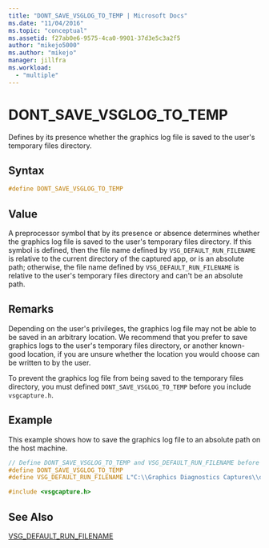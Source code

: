 ```yaml
---
title: "DONT_SAVE_VSGLOG_TO_TEMP | Microsoft Docs"
ms.date: "11/04/2016"
ms.topic: "conceptual"
ms.assetid: f27ab0e6-9575-4ca0-9901-37d3e5c3a2f5
author: "mikejo5000"
ms.author: "mikejo"
manager: jillfra
ms.workload: 
  - "multiple"
---
```

# DONT_SAVE_VSGLOG_TO_TEMP
Defines by its presence whether the graphics log file is saved to the user's temporary files directory.  

## Syntax  

```C++  
#define DONT_SAVE_VSGLOG_TO_TEMP  
```  

## Value  
 A preprocessor symbol that by its presence or absence determines whether the graphics log file is saved to the user's temporary files directory. If this symbol is defined, then the file name defined by `VSG_DEFAULT_RUN_FILENAME` is relative to the current directory of the captured app, or is an absolute path; otherwise, the file name defined by `VSG_DEFAULT_RUN_FILENAME` is relative to the user's temporary files directory and can't be an absolute path.  

## Remarks  
 Depending on the user's privileges, the graphics log file may not be able to be saved in an arbitrary location. We recommend that you prefer to save graphics logs to the user's temporary files directory, or another known-good location, if you are unsure whether the location you would choose can be written to by the user.  

 To prevent the graphics log file from being saved to the temporary files directory, you must defined `DONT_SAVE_VSGLOG_TO_TEMP` before you include `vsgcapture.h`.  

## Example  
 This example shows how to save the graphics log file to an absolute path on the host machine.  

```cpp
// Define DONT_SAVE_VSGLOG_TO_TEMP and VSG_DEFAULT_RUN_FILENAME before including vsgcapture.h  
#define DONT_SAVE_VSGLOG_TO_TEMP  
#define VSG_DEFAULT_RUN_FILENAME L"C:\\Graphics Diagnostics Captures\\default.vsglog"  

#include <vsgcapture.h>  
```  

## See Also  
 [VSG_DEFAULT_RUN_FILENAME](vsg-default-run-filename.md)
